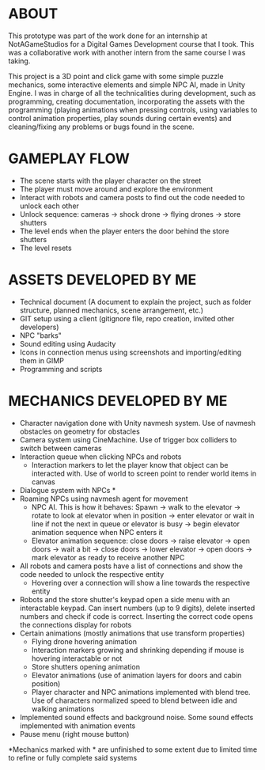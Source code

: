 # ABOUT

This prototype was part of the work done for an internship at NotAGameStudios for a Digital Games Development course that I took. This was a collaborative work with another intern from the same course I was taking.

This project is a 3D point and click game with some simple puzzle mechanics, some interactive elements and simple NPC AI, made in Unity Engine. I was in charge of all the technicalities during development, such as programming, creating documentation, incorporating the assets with the programming (playing animations when pressing controls, using variables to control animation properties, play sounds during certain events) and cleaning/fixing any problems or bugs found in the scene.

# GAMEPLAY FLOW
- The scene starts with the player character on the street
- The player must move around and explore the environment
- Interact with robots and camera posts to find out the code needed to unlock each other
- Unlock sequence: cameras -> shock drone -> flying drones -> store shutters
- The level ends when the player enters the door behind the store shutters
- The level resets

# ASSETS DEVELOPED BY ME
- Technical document (A document to explain the project, such as folder structure, planned mechanics, scene arrangement, etc.)
- GIT setup using a client (gitignore file, repo creation, invited other developers)
- NPC "barks"
- Sound editing using Audacity
- Icons in connection menus using screenshots and importing/editing them in GIMP
- Programming and scripts

# MECHANICS DEVELOPED BY ME
- Character navigation done with Unity navmesh system. Use of navmesh obstacles on geometry for obstacles
- Camera system using CineMachine. Use of trigger box colliders to switch between cameras
- Interaction queue when clicking NPCs and robots
  - Interaction markers to let the player know that object can be interacted with. Use of world to screen point to render world items in canvas
- Dialogue system with NPCs *
- Roaming NPCs using navmesh agent for movement
  - NPC AI. This is how it behaves: Spawn -> walk to the elevator -> rotate to look at elevator when in position -> enter elevator or wait in line if not the next in queue or elevator is busy -> begin elevator animation sequence when NPC enters it
  - Elevator animation sequence: close doors -> raise elevator -> open doors -> wait a bit -> close doors -> lower elevator -> open doors -> mark elevator as ready to receive another NPC
- All robots and camera posts have a list of connections and show the code needed to unlock the respective entity
  - Hovering over a connection will show a line towards the respective entity
- Robots and the store shutter's keypad open a side menu with an interactable keypad. Can insert numbers (up to 9 digits), delete inserted numbers and check if code is correct. Inserting the correct code opens the connections display for robots
- Certain animations (mostly animations that use transform properties)
  - Flying drone hovering animation
  - Interaction markers growing and shrinking depending if mouse is hovering interactable or not
  - Store shutters opening animation
  - Elevator animations (use of animation layers for doors and cabin position)
  - Player character and NPC animations implemented with blend tree. Use of characters normalized speed to blend between idle and walking animations
- Implemented sound effects and background noise. Some sound effects implemented with animation events
- Pause menu (right mouse button)

*Mechanics marked with * are unfinished to some extent due to limited time to refine or fully complete said systems
